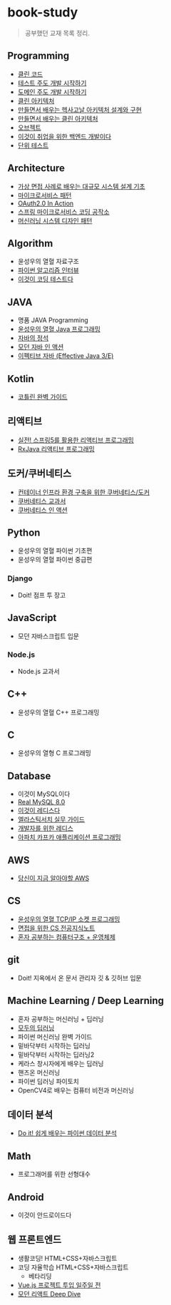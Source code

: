 # book-study

> 공부했던 교재 목록 정리.

## Programming

- [클린 코드](./books/클린_코드)
- [테스트 주도 개발 시작하기](./books/테스트_주도_개발_시작하기)
- [도메인 주도 개발 시작하기](./books/도메인_주도_개발_시작하기)
- [클린 아키텍처](./books/클린%20아키텍처)
- [만들면서 배우는 헥사고날 아키텍처 설계와 구현](/books/만들면서%20배우는%20헥사고날%20아키텍처)
- [만들면서 배우는 클린 아키텍처](./books/만들면서%20배우는%20클린%20아키텍처)
- [오브젝트](./books/오브젝트)
- [이것이 취업을 위한 백엔드 개발이다](./books/이것이%20취업을%20위한%20백엔드%20개발이다)
- [단위 테스트](./books/단위%20테스트)

## Architecture

- [가상 면접 사례로 배우는 대규모 시스템 설계 기초](books/가상%20면접%20사례로%20배우는%20대규모%20시스템%20설계%20기초)
- [마이크로서비스 패턴](books/마이크로서비스%20패턴)
- [OAuth2.0 In Action](./books/OAuth2_In_Action)
- [스프링 마이크로서비스 코딩 공작소](./books/스프링%20마이크로서비스%20코딩%20공작소)
- [머신러닝 시스템 디자인 패턴](./books/머신러닝%20시스템%20디자인%20패턴)

## Algorithm

- 윤성우의 열혈 자료구조
- [파이썬 알고리즘 인터뷰](https://github.com/Cho-D-YoungRae/AlgorithmStudy/tree/main/leetcode)
- [이것이 코딩 테스트다](./books/이것이_코딩_테스트다)

## JAVA

- 명품 JAVA Programming
- [윤성우의 열혈 Java 프로그래밍](./books/윤성우의_열혈_Java_프로그래밍)
- [자바의 정석](./books/자바의_정석)
- [모던 자바 인 액션](./books/모던_자바_인_액션)
- [이펙티브 자바 (Effective Java 3/E)](./books/이펙티브_자바_3E)

## Kotlin

- [코틀린 완벽 가이드](./books/%EC%BD%94%ED%8B%80%EB%A6%B0_%EC%99%84%EB%B2%BD_%EA%B0%80%EC%9D%B4%EB%93%9C)

## 리액티브

- [실전! 스프링5를 활용한 리액티브 프로그래밍](./books/실전_스프링5를_활용한_리액티브_프로그래밍)
- [RxJava 리액티브 프로그래밍](./books/RxJava_리액티브_프로그래밍)

## 도커/쿠버네티스

- [컨테이너 인프라 환경 구축을 위한 쿠버네티스/도커](./books/%EC%BB%A8%ED%85%8C%EC%9D%B4%EB%84%88_%EC%9D%B8%ED%94%84%EB%9D%BC_%ED%99%98%EA%B2%BD_%EA%B5%AC%EC%B6%95%EC%9D%84_%EC%9C%84%ED%95%9C_%EC%BF%A0%EB%B2%84%EB%84%A4%ED%8B%B0%EC%8A%A4_%EB%8F%84%EC%BB%A4)
- [쿠버네티스 교과서](./books/쿠버네티스_교과서)
- [쿠버네티스 인 액션](./books/쿠버네티스_인_액션)

## Python

- 윤성우의 열혈 파이썬 기초편
- 윤성우의 열혈 파이썬 중급편

### Django

- Doit! 점프 투 장고

## JavaScript

- 모던 자바스크립트 입문

### Node.js

- Node.js 교과서

## C++

- 윤성우의 열혈 C++ 프로그래밍

## C

- 윤성우의 열형 C 프로그래밍

## Database

- 이것이 MySQL이다
- [Real MySQL 8.0](./books/Real_MySQL)
- [이것이 레디스다](./books/%EC%9D%B4%EA%B2%83%EC%9D%B4_%EB%A0%88%EB%94%94%EC%8A%A4%EB%8B%A4)
- [엘라스틱서치 실무 가이드](./books/엘라스틱서치_실무_가이드)
- [개발자를 위한 레디스](./books/개발자를%20위한%20레디스)
- [아파치 카프카 애플리케이션 프로그래밍](./books/아파치%20카프카%20애플리케이션%20프로그래밍)

## AWS

- [당신이 지금 알아야할 AWS](./books/당신이_지금_알아야할_AWS)

## CS

- [윤성우의 열혈 TCP/IP 소켓 프로그래밍](./books/윤성우의_열혈_TCPIP_소켓_프로그래밍)
- [면접을 위한 CS 전공지식노트](./books/면접을_위한_CS_전공지식노트)
- [혼자 공부하는 컴퓨터구조 + 운영체제](./books/혼자_공부하는_컴퓨터구조_운영체제)

## git

- Doit! 지옥에서 온 문서 관리자 깃 & 깃허브 입문

## Machine Learning / Deep Learning

- 혼자 공부하는 머신러닝 + 딥러닝
- [모두의 딥러닝](/books/모두의_딥러닝)
- 파이썬 머신러닝 완벽 가이드
- 밑바닥부터 시작하는 딥러닝
- 밑바닥부터 시작하는 딥러닝2
- 케라스 창시자에게 배우는 딥러닝
- 핸즈온 머신러닝
- 파이썬 딥러닝 파이토치
- OpenCV4로 배우는 컴퓨터 비전과 머신러닝

## 데이터 분석

- [Do it! 쉽게 배우는 파이썬 데이터 분석](./books/Do%20it!%20쉽게%20배우는%20파이썬%20데이터%20분석)

## Math

- 프로그래머를 위한 선형대수

## Android

- 이것이 안드로이드다

## 웹 프론트엔드

- 생활코딩! HTML+CSS+자바스크립트
- 코딩 자율학습 HTML+CSS+자바스크립트
  - 베타리딩
- [Vue.js 프로젝트 투입 일주일 전](books/Vue_js_%ED%94%84%EB%A1%9C%EC%A0%9D%ED%8A%B8_%ED%88%AC%EC%9E%85_%EC%9D%BC%EC%A3%BC%EC%9D%BC_%EC%A0%84)
- [모던 리액트 Deep Dive](./books/모던%20리액트%20Deep%20Dive)
